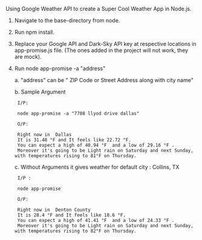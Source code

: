 Using Google Weather API to create a Super Cool Weather App in Node.js.

1. Navigate to the base-directory from node.
2. Run npm install.
3. Replace your Google API and Dark-Sky API key at respective locations in app-promise.js file.
   (The ones added in the project will not work, they are mock).
4. Run node app-promise -a "address"

    a. "address" can be " ZIP Code or Street Address along with city name"
    
    b. Sample Argument
        
        I/P:
        
        node app-promise -a "7708 llyod drive dallas"

        O/P:
            
        Right now in  Dallas
        It is 31.48 °F and It feels like 22.72 °F.
        You can expect a high of 40.94 °F  and a low of 29.16 °F .
        Moreover it's going to be Light rain on Saturday and next Sunday, with temperatures rising to 81°F on Thursday.
        
                
     c. Without Arguments it gives weather for default city : Collins, TX
     
        I/P : 
        
        node app-promise
        
        O/P:
        
        Right now in  Denton County
        It is 28.4 °F and It feels like 18.6 °F.
        You can expect a high of 41.41 °F  and a low of 24.33 °F .
        Moreover it's going to be Light rain on Saturday and next Sunday, with temperatures rising to 82°F on Thursday. 